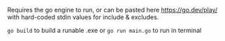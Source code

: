 Requires the go engine to run, or can be pasted here https://go.dev/play/ with hard-coded stdin values for include & excludes.

`go build` to build a runable .exe
or 
`go run main.go`
to run in terminal